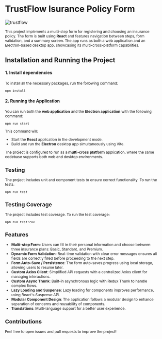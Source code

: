 # TrustFlow Isurance Policy Form

![trustflow](https://github.com/user-attachments/assets/8f407b08-bf78-4ede-b422-9bb639e1a78f)

<span style="font-size:12px">

This project implements a multi-step form for registering and choosing an insurance policy. The form is built using **React** and features navigation between steps, form validation, and a summary screen. The app runs as both a web application and an Electron-based desktop app, showcasing its multi-cross-platform capabilities.

</span>

## Installation and Running the Project

#### 1\. Install dependencies

<span style="font-size:12px">

To install all the necessary packages, run the following command:

    npm install

</span>

#### 2\. Running the Application

<span style="font-size:12px">

You can run both the **web application** and the **Electron application** with the following command:

    npm run start

</span>

<span style="font-size:12px">
This command will:

- Start the **React** application in the development mode.
- Build and run the **Electron** desktop app simultaneously using Vite.

The project is configured to run as a **multi-cross platform** application, where the same codebase supports both web and desktop environments.
</span>

## Testing

<span style="font-size:12px">

The project includes unit and component tests to ensure correct functionality. To run the tests:

    npm run test

</span>

## Testing Coverage

<span style="font-size:12px">

The project includes test coverage. To run the test coverage:

    npm run test:cov

</span>

## Features

<span style="font-size:12px">

- **Multi-step Form**: Users can fill in their personal information and choose between three insurance plans: Basic, Standard, and Premium.
- **Dynamic Form Validation**: Real-time validation with clear error messages ensures all fields are correctly filled before proceeding to the next step.
- **Form Auto-Save / Persistence**: The form auto-saves progress using local storage, allowing users to resume later.
- **Custom Axios Client**: Simplified API requests with a centralized Axios client for managing interactions.
- **Custom Async Thunk**: Built-in asynchronous logic with Redux Thunk to handle complex flows.
- **Lazy Loading and Suspense**: Lazy loading for components improves performance, using React's Suspense API.
- **Modular Component Design**: The application follows a modular design to enhance separation of concerns and reusability of components.
- **Translations**: Multi-language support for a better user experience.

</span>

## Contributions

<span style="font-size:12px">
Feel free to open issues and pull requests to improve the project!
</span>
